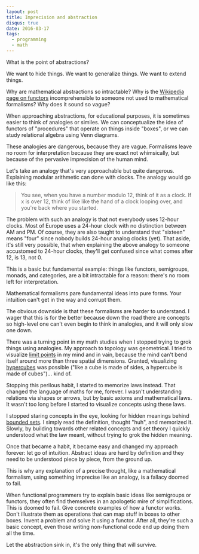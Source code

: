 ```yaml
---
layout: post
title: Imprecision and abstraction
disqus: true
date: 2016-03-17
tags: 
  - programming
  - math
---
```


What is the point of abstractions? 

We want to hide things. We want to generalize things. We want to extend things.

Why are mathematical abstractions so intractable? Why is the 
[Wikipedia page on functors](https://en.wikipedia.org/wiki/Functor) incomprehensible to someone not
used to mathematical formalisms? Why does it sound so vague?

When approaching abstractions, for educational purposes, it is sometimes easier to think of
analogies or similes. We can conceptualize the idea of functors of "procedures" that operate on things inside
"boxes", or we can study relational algebra using Venn diagrams.

These analogies are dangerous, because they are vague. Formalisms leave no room for interpretation
because they are exact not whimsically, but because of the pervasive imprecision of the human mind.

Let's take an analogy that's very approachable but quite dangerous. Explaining modular arithmetic
can done with clocks. The analogy would go like this: 

> You see, when you have a number modulo 12, think of it as a clock. If x is over 12, think
> of like like the hand of a clock looping over, and you're back where you started.

The problem with such an analogy is that not everybody uses 12-hour clocks. Most of Europe uses a
24-hour clock with no distinction between AM and PM. Of course, they are also taught to understand
that "sixteen" means "four" since nobody builds 24-hour analog clocks (yet). That aside, it's still
very possible, that when explaining the above analogy to someone accustomed to 24-hour clocks,
they'll get confused since what comes after 12, is 13, not 0.

This is a basic but fundamental example: things like functors, semigroups, monads, and categories,
are a bit intractable for a reason: there's no room left for interpretation. 

Mathematical formalisms pare fundamental ideas into pure forms. Your intuition can't get in the way
and corrupt them.

The obvious downside is that these formalisms are harder to understand. I wager that this is for the
better because down the road there are concepts so high-level one can't even begin to think in
analogies, and it will only slow one down.

There was a turning point in my math studies when I stopped trying to grok things using
analogies. My approach to topology was geometrical. I tried to visualize
[limit points](https://en.wikipedia.org/wiki/Limit_point) in my mind and in vain, because the mind
can't bend itself around more than three spatial dimensions. Granted, visualizing
[hypercubes](https://en.wikipedia.org/wiki/Hypercube) was possible ("like a cube is made of sides, a
hypercube is made of cubes")... kind of.

Stopping this perilous habit, I started to memorize laws instead. That changed the language of maths
for me, forever. I wasn't understanding relations via shapes or arrows, but by basic axioms and
mathematical laws. It wasn't too long before I started to visualize concepts using these laws.

I stopped staring concepts in the eye, looking for hidden meanings behind
[bounded sets](https://en.wikipedia.org/wiki/Bounded_set). I simply read
the definition, thought "huh", and memorized it. Slowly, by building towards other related concepts
and set theory I quickly understood what the law meant, without trying to grok the hidden meaning.

Once that became a habit, it became easy and changed my approach forever: let go of
intuition. Abstract ideas are hard by definition and they need to be understood piece by piece, from
the ground up. 

This is why any explanation of a precise thought, like a mathematical formalism, using something
imprecise like an analogy, is a fallacy doomed to fail.

When functional programmers try to explain basic ideas like semigroups or functors, they often find
themselves in an apologetic mire of simplifications. This is doomed to fail. Give concrete examples
of how a functor works. Don't illustrate them as operations that can map stuff in boxes to other
boxes. Invent a problem and solve it using a functor. After all, they're such a basic concept, even
those writing non-functional code end up doing them all the time.

Let the abstraction sink in, it's the only thing that will survive.

